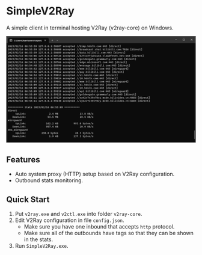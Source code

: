 # SimpleV2Ray

A simple client in terminal hosting V2Ray (v2ray-core) on Windows.

![screenshot.png](./img/screenshot.png)

## Features

- Auto system proxy (HTTP) setup based on V2Ray configuration.
- Outbound stats monitoring.

## Quick Start

1. Put `v2ray.exe` and `v2ctl.exe` into folder `v2ray-core`.
2. Edit V2Ray configuration in file `config.json`.
   - Make sure you have one inbound that accepts `http` protocol.
   - Make sure all of the outbounds have tags so that they can be shown in the stats.
3. Run `SimpleV2Ray.exe`.
